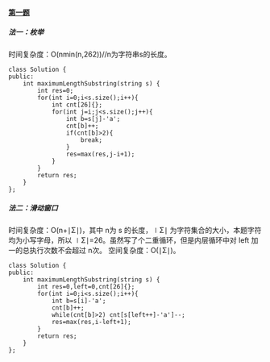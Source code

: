 #### [第一题](https://leetcode.cn/problems/apply-operations-to-make-sum-of-array-greater-than-or-equal-to-k/)
##### 法一：枚举
时间复杂度：O(nmin(n,262))//n为字符串s的长度。
```
class Solution {
public:
    int maximumLengthSubstring(string s) {
        int res=0;
        for(int i=0;i<s.size();i++){
            int cnt[26]{};
            for(int j=i;j<s.size();j++){
                int b=s[j]-'a';
                cnt[b]++;
                if(cnt[b]>2){
                    break;
                }
                res=max(res,j-i+1); 
            }
        }
        return res;
    }
};
```
##### 法二：滑动窗口
时间复杂度：O(n+∣Σ∣)，其中 n为 s 的长度，∣Σ∣ 为字符集合的大小，本题字符均为小写字母，所以 ∣Σ∣=26。虽然写了个二重循环，但是内层循环中对 left 加一的总执行次数不会超过 n次。
空间复杂度：O(∣Σ∣)。
```
class Solution {
public:
    int maximumLengthSubstring(string s) {
        int res=0,left=0,cnt[26]{};
        for(int i=0;i<s.size();i++){
            int b=s[i]-'a';
            cnt[b]++;
            while(cnt[b]>2) cnt[s[left++]-'a']--;
            res=max(res,i-left+1);
        }
        return res;
    }
};
```
